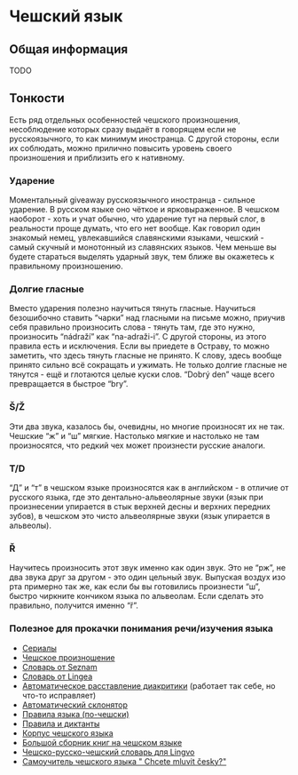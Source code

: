 
# Чешский язык

## Общая информация

TODO

## Тонкости

Есть ряд отдельных особенностей чешского произношения, несоблюдение которых сразу выдаёт в говорящем если не русскоязычного, то как минимум иностранца. С другой стороны, если их соблюдать, можно прилично повысить уровень своего произношения и приблизить его к нативному.

### Ударение

Моментальный giveaway русскоязычного иностранца - сильное ударение. В русском языке оно чёткое и ярковыраженное. В чешском наоборот - хоть и учат обычно, что ударение тут на первый слог, в реальности проще думать, что его нет вообще. Как говорил один знакомый немец, увлекавшийся славянскими языками, чешский - самый скучный и монотонный из славянских языков. Чем меньше вы будете стараться выделять ударный звук, тем ближе вы окажетесь к правильному произношению.

### Долгие гласные

Вместо ударения полезно научиться тянуть гласные. Научиться безошибочно ставить “чарки” над гласными на письме можно, приучив себя правильно произносить слова - тянуть там, где это нужно, произносить “nádraží” как “na-adraži-i”. С другой стороны, из этого правила есть и исключения. Если вы приедете в Остраву, то можно заметить, что здесь тянуть гласные не принято. К слову, здесь вообще принято сильно всё сокращать и ужимать. Не только долгие гласные не тянутся - ещё и глотаются целые куски слов. “Dobrý den” чаще всего превращается в быстрое “bry”.

### Š/Ž

Эти два звука, казалось бы, очевидны, но многие произносят их не так. Чешские “ж” и “ш” мягкие. Настолько мягкие и настолько не там произносятся, что редкий чех может произнести русские аналоги.

### T/D

“Д” и “т” в чешском языке произносятся как в английском - в отличие от русского языка, где это дентально-альвеолярные звуки (язык при произнесении упирается в стык верхней десны и верхних передних зубов), в чешском это чисто альвеолярные звуки (язык упирается в альвеолы).

### Ř

Научитесь произносить этот звук именно как один звук. Это не “рж”, не два звука друг за другом - это один цельный звук. Выпуская воздух изо рта примерно так же, как если бы вы готовились произнести “ш”, быстро чиркните кончиком языка по альвеолам. Если сделать это правильно, получится именно “ř”.

### Полезное для прокачки понимания речи/изучения языка

-   [Сериалы](http://topserialy.cz/sherlock-01x01-studie-v-ruzove/ "http://topserialy.cz/sherlock-01x01-studie-v-ruzove/")
-   [Чешское произношение](http://forvo.com/languages/cs/ "http://forvo.com/languages/cs/")
-   [Словарь от Seznam](http://slovnik.seznam.cz/ "http://slovnik.seznam.cz/")
-   [Словарь от Lingea](http://slovniky.lingea.cz/ "http://slovniky.lingea.cz/")
-   [Автоматическое расставление диакритики](https://nlp.fi.muni.cz/cz_accent/ "https://nlp.fi.muni.cz/cz_accent/")  (работает так себе, но что-то исправляет)
-   [Автоматический склонятор](http://pteryx.net/sklonovani.html "http://pteryx.net/sklonovani.html")
-   [Правила языка (по-чешски)](http://prirucka.ujc.cas.cz/ "http://prirucka.ujc.cas.cz/")
-   [Правила и диктанты](http://pravopisne.cz/ "http://pravopisne.cz/")
-   [Корпус чешского языка](https://www.korpus.cz/ "https://www.korpus.cz/")
-   [Большой сборник книг на чешском языке](https://mega.nz/#!jwpT2IqJ!ni1PLvKTNivvGqOzrFx3guy-BdgJGZxlcBkCb50roqA "https://mega.nz/#!jwpT2IqJ!ni1PLvKTNivvGqOzrFx3guy-BdgJGZxlcBkCb50roqA")
-   [Чешско-русско-чешский словарь для Lingvo](https://telegram.me/GrabowskyBlog/46 "https://telegram.me/GrabowskyBlog/46")
-   [Самоучитель чешского языка " Chcete mluvit česky?"](https://telegram.me/GrabowskyBlog/48 "https://telegram.me/GrabowskyBlog/48")
